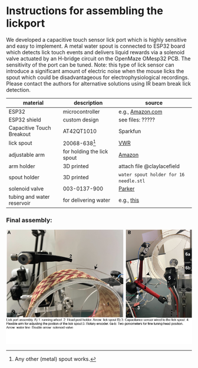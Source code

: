 # Instructions for assembling the lickport

We developed a capacitive touch sensor lick port which is highly sensitive and easy to implement. A metal water spout is connected to ESP32 board which detects lick touch events and delivers liquid rewards via a solenoid valve actuated by an H-bridge circuit on the OpenMaze OMesp32 PCB. The sensitivity of the port can be tuned. Note: this type of lick sensor can introduce a significant amount of electric noise when the mouse licks the spout which could be disadvantageous for electrophysiological recordings. Please contact the authors for alternative solutions using IR beam break lick detection. 

| material | description | source |
| -------- | ----------- | ------ | 
|ESP32 | microcontroller | e.g., [Amazon.com](https://www.amazon.com/s?k=ESP32&crid=ZCZ3J597DJO9&sprefix=esp32%2Caps%2C94&ref=nb_sb_noss_1)|
|ESP32 shield| custom design | see files: ????? |
|Capacitive Touch Breakout|AT42QT1010|Sparkfun|
| lick spout | 20068-638[^1]| [VWR](https://us.vwr.com/store/) |
|adjustable arm| for holding the lick spout | [Amazon](https://www.amazon.com/Magnetic-Adjustable-Indicator-Holder-Digital/dp/B00L5T2ZA8) |
|arm holder| 3D printed| attach file @claylacefield|
|spout holder| 3D printed | `water spout holder for 16 needle.stl` |
|solenoid valve |003-0137-900 | [Parker]([003-0137-900](https://ph.parker.com/us/12051/en/series-3-miniature-inert-liquid-valve/003-0137-900))|
|tubing and water reservoir | for delivering water| e.g., [this](https://www.fishersci.com/shop/products/exel-international-iv-administration-set-2/p-2624960)|

[^1]: Any other (metal) spout works. 
### Final assembly:

![Lickport](/media/wheel_lickport_assembly2.png)